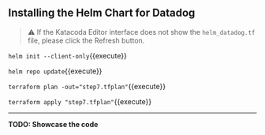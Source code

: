 ## Installing the Helm Chart for Datadog

> ⚠️ If the Katacoda Editor interface does not show the `helm_datadog.tf` file, please click the <i class="fa fa-sync"></i> Refresh button.

`helm init --client-only`{{execute}}

`helm repo update`{{execute}}

`terraform plan -out="step7.tfplan"`{{execute}}

`terraform apply "step7.tfplan"`{{execute}}

---

**TODO: Showcase the code**
